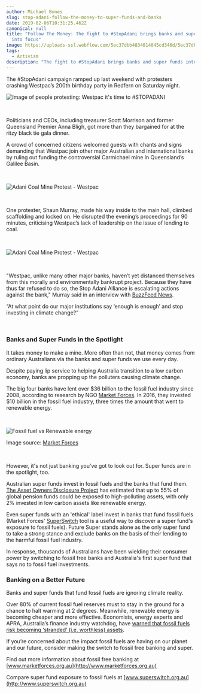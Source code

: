 ```yaml
---
author: Michael Bones
slug: stop-adani-follow-the-money-to-super-funds-and-banks
date: 2019-02-06T10:31:25.462Z
canonical: null
title: "Follow The Money: The fight to #StopAdani brings banks and super funds
  into focus"
image: https://uploads-ssl.webflow.com/5ec37dbb4834014045cd346d/5ec37dbc48340176e9cd3d80_follow_the_money%20(1).jpg
tags:
  - Activism
description: "The fight to #StopAdani brings banks and super funds into focus."
---
```

The #StopAdani campaign ramped up last weekend with protesters crashing Westpac’s 200th birthday party in Redfern on Saturday night.

![Image of people protesting: Westpac it's time to #STOPADANI](<https://uploads-ssl.webflow.com/5ec37dbb4834014045cd346d/5ec37dbc4834015e7bcd3e09_da_stopadaniwestpac1%20(1).jpg>)

‍

Politicians and CEOs, including treasurer Scott Morrison and former Queensland Premier Anna Bligh, got more than they bargained for at the ritzy black tie gala dinner.

A crowd of concerned citizens welcomed guests with chants and signs demanding that Westpac join other major Australian and international banks by ruling out funding the controversial Carmichael mine in Queensland’s Galilee Basin.

‍

![Adani Coal Mine Protest - Westpac](https://uploads-ssl.webflow.com/5ec37dbb4834014045cd346d/5ec37dbc4834010f5bcd3c29_stopadaniwestpac2.jpg)

‍

One protester, Shaun Murray, made his way inside to the main hall, climbed scaffolding and locked on. He disrupted the evening’s proceedings for 90 minutes, criticising Westpac’s lack of leadership on the issue of lending to coal.

‍

![Adani Coal Mine Protest - Westpac](https://uploads-ssl.webflow.com/5ec37dbb4834014045cd346d/5ec37dbc483401d1f8cd3d20_stopadaniwestpac5.jpg)

‍

"Westpac, unlike many other major banks, haven’t yet distanced themselves from this morally and environmentally bankrupt project. Because they have thus far refused to do so, the Stop Adani Alliance is escalating actions against the bank," Murray said in an interview with [BuzzFeed News](https://www.buzzfeed.com/robstott/this-guy-ruined-a-fancy-banking-dinner-to-protest?utm_term=.de3LLQ1Mx#.viM44rl3o).

“At what point do our major institutions say ‘enough is enough’ and stop investing in climate change?”

‍

### **Banks and Super Funds in the Spotlight**

It takes money to make a mine. More often than not, that money comes from ordinary Australians via the banks and super funds we use every day.

Despite paying lip service to helping Australia transition to a low carbon economy, banks are propping up the polluters causing climate change.

The big four banks have lent over $36 billion to the fossil fuel industry since 2008, according to research by NGO [Market Forces](http://www.marketforces.org.au). In 2016, they invested $10 billion in the fossil fuel industry, three times the amount that went to renewable energy.

‍

![Fossil fuel vs Renewable energy](https://uploads-ssl.webflow.com/5ec37dbb4834014045cd346d/5ec37dbc483401f9d7cd3d16_marketforces-graph.png)

Image source: [Market Forces](http://www.marketforces.org.au)

‍

However, it's not just banking you've got to look out for. Super funds are in the spotlight, too.

Australian super funds invest in fossil fuels and the banks that fund them. [The Asset Owners Disclosure Project](http://aodproject.net/) has estimated that up to 55% of global pension funds could be exposed to high-polluting assets, with only 2% invested in low carbon assets like renewable energy.

Even super funds with an 'ethical' label invest in banks that fund fossil fuels (Market Forces' [SuperSwitch](http://www.superswitch.org.au) tool is a useful way to discover a super fund's exposure to fossil fuels). Future Super stands alone as the only super fund to take a strong stance and exclude banks on the basis of their lending to the harmful fossil fuel industry.

In response, thousands of Australians have been wielding their consumer power by switching to fossil free banks and Australia's first super fund that says no to fossil fuel investments. 

### **Banking on a Better Future**

Banks and super funds that fund fossil fuels are ignoring climate reality.

Over 80% of current fossil fuel reserves must to stay in the ground for a chance to halt warming at 2 degrees. Meanwhile, renewable energy is becoming cheaper and more effective. Economists, energy experts and APRA, Australia’s finance industry watchdog, have [warned that fossil fuels risk becoming ‘stranded’ (i.e. worthless) assets](http://www.afr.com/news/policy/climate/climate-change-is-a-financial-risk-says-apra-20170217-gufnnf).

If you’re concerned about the impact fossil fuels are having on our planet and our future, consider making the switch to fossil free banking and super.

Find out more information about fossil free banking at [www.marketforces.org.au](http://www.marketforces.org.au)

Compare super fund exposure to fossil fuels at [www.superswitch.org.au](http://www.superswitch.org.au)